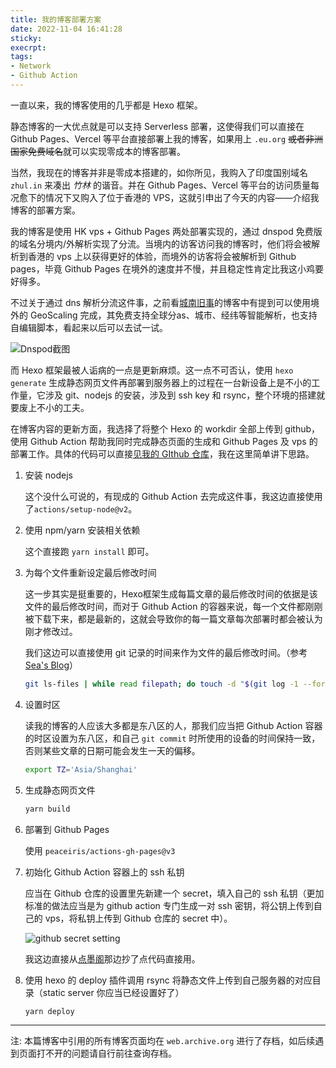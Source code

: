 ```yaml
---
title: 我的博客部署方案
date: 2022-11-04 16:41:28
sticky:
execrpt:
tags:
- Network
- Github Action
---
```


一直以来，我的博客使用的几乎都是 Hexo 框架。

静态博客的一大优点就是可以支持 Serverless 部署，这使得我们可以直接在 Github Pages、Vercel 等平台直接部署上我的博客，如果用上 `.eu.org` ~~或者非洲国家免费域名~~就可以实现零成本的博客部署。

当然，我现在的博客并非是零成本搭建的，如你所见，我购入了印度国别域名 `zhul.in` 来凑出 _竹林_ 的谐音。并在 Github Pages、Vercel 等平台的访问质量每况愈下的情况下又购入了位于香港的 VPS，这就引申出了今天的内容——介绍我博客的部署方案。

我的博客是使用 HK vps + Github Pages 两处部署实现的，通过 dnspod 免费版的域名分境内/外解析实现了分流。当境内的访客访问我的博客时，他们将会被解析到香港的 vps 上以获得更好的体验，而境外的访客将会被解析到 Github pages，毕竟 Github Pages 在境外的速度并不慢，并且稳定性肯定比我这小鸡要好得多。

不过关于通过 dns 解析分流这件事，之前看[城南旧事](https://www.cities.ee/read-1553.html)的博客中有提到可以使用境外的 GeoScaling 完成，其免费支持全球分as、城市、经纬等智能解析，也支持自编辑脚本，看起来以后可以去试一试。

![Dnspod截图](https://bu.dusays.com/2022/11/04/6364d4f46ff1c.png)

而 Hexo 框架最被人诟病的一点是更新麻烦。这一点不可否认，使用 `hexo generate` 生成静态网页文件再部署到服务器上的过程在一台新设备上是不小的工作量，它涉及 git、nodejs 的安装，涉及到 ssh key 和 rsync，整个环境的搭建就要废上不小的工夫。

在博客内容的更新方面，我选择了将整个 Hexo 的 workdir 全部上传到 github，使用 Github Action 帮助我同时完成静态页面的生成和 Github Pages 及 vps 的部署工作。具体的代码可以直接[见我的 GIthub 仓库](https://github.com/zhullyb/zhullyb.github.io/blob/master/.github/workflows/deploy.yml)，我在这里简单讲下思路。

1. 安装 nodejs

   这个没什么可说的，有现成的 Github Action 去完成这件事，我这边直接使用了`actions/setup-node@v2`。

2. 使用 npm/yarn 安装相关依赖

   这个直接跑 `yarn install` 即可。

3. 为每个文件重新设定最后修改时间

   这一步其实是挺重要的，Hexo框架生成每篇文章的最后修改时间的依据是该文件的最后修改时间，而对于 Github Action 的容器来说，每一个文件都刚刚被下载下来，都是最新的，这就会导致你的每一篇文章每次部署时都会被认为刚才修改过。

   我们这边可以直接使用 git 记录的时间来作为文件的最后修改时间。（参考 [Sea's Blog](https://mrseawave.github.io/blogs/articles/2021/01/07/ci-hexo-update-time/)）

   ```bash
   git ls-files | while read filepath; do touch -d "$(git log -1 --format='@%ct' $filepath)" "$filepath" && echo "Fixed: $filepath"; done
   ```

4. 设置时区

   读我的博客的人应该大多都是东八区的人，那我们应当把 Github Action 容器的时区设置为东八区，和自己 `git commit` 时所使用的设备的时间保持一致，否则某些文章的日期可能会发生一天的偏移。

   ```bash
   export TZ='Asia/Shanghai'
   ```

5. 生成静态网页文件

   ```bash
   yarn build
   ```

6. 部署到 Github Pages

   使用 `peaceiris/actions-gh-pages@v3`

7. 初始化 Github Action 容器上的 ssh 私钥

   应当在 Github 仓库的设置里先新建一个 secret，填入自己的 ssh 私钥（更加标准的做法应当是为 github action 专门生成一对 ssh 密钥，将公钥上传到自己的 vps，将私钥上传到 Github 仓库的 secret 中）。

   ![github secret setting](https://bu.dusays.com/2022/11/04/6364dbbfeb8f6.png)

   我这边直接从[点墨阁](https://blog.zzy-ac.top/2021/07/06/yong-github-actions-bu-shu-hexo/)那边抄了点代码直接用。

8. 使用 hexo 的 deploy 插件调用 rsync 将静态文件上传到自己服务器的对应目录（static server 你应当已经设置好了）

   ```bash
   yarn deploy
   ```

***

注: 本篇博客中引用的所有博客页面均在 `web.archive.org` 进行了存档，如后续遇到页面打不开的问题请自行前往查询存档。
